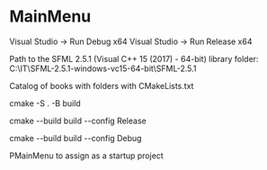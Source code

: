 # MainMenu

Visual Studio -> Run Debug x64
Visual Studio -> Run Release x64

Path to the SFML 2.5.1 (Visual C++ 15 (2017) - 64-bit) library folder: C:\IT\SFML-2.5.1-windows-vc15-64-bit\SFML-2.5.1

Catalog of books with folders with CMakeLists.txt

cmake -S . -B build

cmake --build build --config Release

cmake --build build --config Debug

PMainMenu to assign as a startup project
